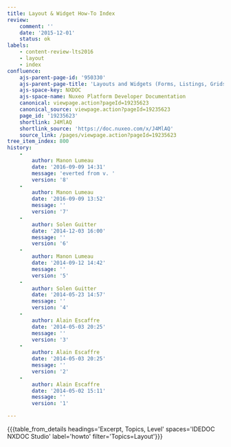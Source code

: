 ```yaml
---
title: Layout & Widget How-To Index
review:
    comment: ''
    date: '2015-12-01'
    status: ok
labels:
    - content-review-lts2016
    - layout
    - index
confluence:
    ajs-parent-page-id: '950330'
    ajs-parent-page-title: 'Layouts and Widgets (Forms, Listings, Grids)'
    ajs-space-key: NXDOC
    ajs-space-name: Nuxeo Platform Developer Documentation
    canonical: viewpage.action?pageId=19235623
    canonical_source: viewpage.action?pageId=19235623
    page_id: '19235623'
    shortlink: J4MlAQ
    shortlink_source: 'https://doc.nuxeo.com/x/J4MlAQ'
    source_link: /pages/viewpage.action?pageId=19235623
tree_item_index: 800
history:
    -
        author: Manon Lumeau
        date: '2016-09-09 14:31'
        message: 'everted from v. '
        version: '8'
    -
        author: Manon Lumeau
        date: '2016-09-09 13:52'
        message: ''
        version: '7'
    -
        author: Solen Guitter
        date: '2014-12-03 16:00'
        message: ''
        version: '6'
    -
        author: Manon Lumeau
        date: '2014-09-12 14:42'
        message: ''
        version: '5'
    -
        author: Solen Guitter
        date: '2014-05-23 14:57'
        message: ''
        version: '4'
    -
        author: Alain Escaffre
        date: '2014-05-03 20:25'
        message: ''
        version: '3'
    -
        author: Alain Escaffre
        date: '2014-05-03 20:25'
        message: ''
        version: '2'
    -
        author: Alain Escaffre
        date: '2014-05-02 15:11'
        message: ''
        version: '1'

---
```

{{{table_from_details headings='Excerpt, Topics, Level' spaces='IDEDOC NXDOC Studio' label='howto' filter='Topics=Layout'}}}
